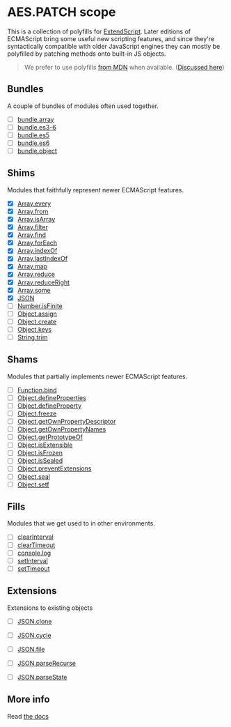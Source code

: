 # AES.PATCH scope
This is a collection of polyfills for [ExtendScript](https://en.wikipedia.org/wiki/ExtendScript). Later editions of ECMAScript bring some useful new scripting features, and since they're syntactically compatible with older JavaScript engines they can mostly be polyfilled by patching methods onto built-in JS objects.

> We prefer to use polyfills [from MDN](https://developer.mozilla.org/en-US/) when available. ([Discussed here](https://github.com/ExtendScript/extendscript-es6-shim/issues/1))

## Bundles
A couple of bundles of modules often used together.

  - [ ] [bundle.array](bundle.array)
  - [ ] [bundle.es3-6](bundle.es3-6)
  - [ ] [bundle.es5](bundle.es5)
  - [ ] [bundle.es6](bundle.es6)
  - [ ] [bundle.object](bundle.object)

## Shims
Modules that faithfully represent newer ECMAScript features.

  - [x] [Array.every](array.every)
  - [x] [Array.from](array.from)
  - [x] [Array.isArray](array.isarray)
  - [x] [Array.filter](array.filter)
  - [x] [Array.find](array.find)
  - [x] [Array.forEach](array.foreach)
  - [x] [Array.indexOf](array.indexof)
  - [x] [Array.lastIndexOf](array.lastindexof)
  - [x] [Array.map](array.map)
  - [x] [Array.reduce](array.reduce)
  - [x] [Array.reduceRight](array.reduceright)
  - [x] [Array.some](array.some)
  - [x] [JSON](json)
  - [ ] [Number.isFinite](number.isfinite)
  - [ ] [Object.assign](object.assign)
  - [ ] [Object.create](object.create)
  - [ ] [Object.keys](object.keys)
  - [ ] [String.trim](string.trim)

## Shams
Modules that partially implements newer ECMAScript features.

  - [ ] [Function.bind](function.bind)
  - [ ] [Object.defineProperties](object.defineproperties)
  - [ ] [Object.defineProperty](object.defineproperty)
  - [ ] [Object.freeze](object.freeze)
  - [ ] [Object.getOwnPropertyDescriptor](object.getownpropertydescriptor)
  - [ ] [Object.getOwnPropertyNames](object.getownpropertynames)
  - [ ] [Object.getPrototypeOf](object.getprototypeof)
  - [ ] [Object.isExtensible](object.isextensible)
  - [ ] [Object.isFrozen](object.isfrozen)
  - [ ] [Object.isSealed](object.issealed)
  - [ ] [Object.preventExtensions](object.preventrxtensions)
  - [ ] [Object.seal](object.seal)
  - [ ] [Object.setf](object.setf)

## Fills
Modules that we get used to in other environments.

  - [ ] [clearInterval](clearinterval)
  - [ ] [clearTimeout](cleartimeout)
  - [ ] [console.log](console.log)
  - [ ] [setInterval](setinterval)
  - [ ] [setTimeout](settimeout)

## Extensions
Extensions to existing objects

  - [ ] [JSON.clone](json.clone)
  - [ ] [JSON.cycle](json.cycle)
  - [ ] [JSON.file](json.file)
  - [ ] [JSON.parseRecurse](json.parserecurse)
  - [ ] [JSON.parseState](json.parsestate)


## More info

Read [the docs](../docs/README.md)

